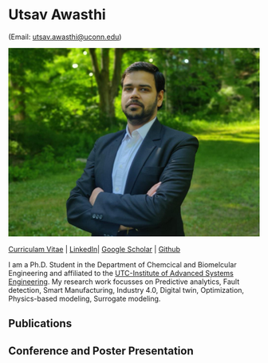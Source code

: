 # Utsav Awasthi 
(Email: utsav.awasthi@uconn.edu)

<img src="/Photo.jpg" width="" height="">

[Curriculam Vitae](<embed src="CV_Utsav_Awasthi.pdf" type="application/pdf" width="100%" height="600px" />) | [LinkedIn](https://www.linkedin.com/in/utsavavasthi/)| [Google Scholar](https://scholar.google.com/citations?user=8GIAICkAAAAJ&hl=en&oi=ao) | [Github](https://github.com/UtsavAwasthi)


I am a Ph.D. Student in the Department of Chemcical and Biomelcular Engineering and affiliated to the [UTC-Institute of Advanced Systems Engineering](https://utc-iase.uconn.edu/). My research work focusses on Predictive analytics, Fault detection, Smart Manufacturing, Industry 4.0, Digital twin, Optimization, Physics-based modeling, Surrogate modeling. 

## Publications

## Conference and Poster Presentation 
